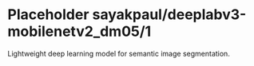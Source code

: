 # Placeholder sayakpaul/deeplabv3-mobilenetv2_dm05/1
Lightweight deep learning model for semantic image segmentation.

<!-- module-type: image-segmentation -->
<!-- network-architecture: DeepLab (mobilenetv2_dm05_coco_voc_trainval) -->
<!-- dataset: PASCAL VOC 2012 -->
<!-- fine-tunable: false -->
<!-- license: Apache-2.0 -->